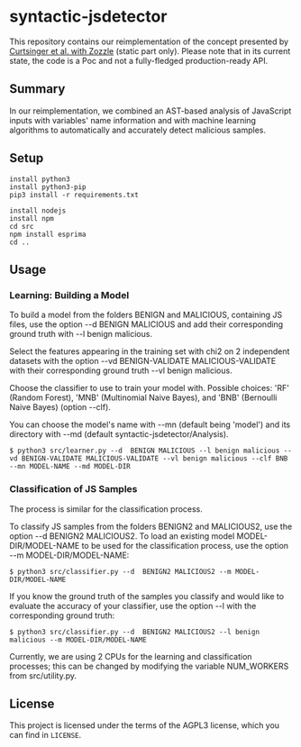 # syntactic-jsdetector

This repository contains our reimplementation of the concept presented by [Curtsinger et al. with Zozzle](https://www.usenix.org/legacy/events/sec11/tech/full_papers/Curtsinger.pdf) (static part only).
Please note that in its current state, the code is a Poc and not a fully-fledged production-ready API.


## Summary
In our reimplementation, we combined an AST-based analysis of JavaScript inputs with variables' name information and with machine learning algorithms to automatically and accurately detect malicious samples. 

## Setup

```
install python3
install python3-pip
pip3 install -r requirements.txt

install nodejs
install npm
cd src
npm install esprima
cd ..
```


## Usage

### Learning: Building a Model

To build a model from the folders BENIGN and MALICIOUS, containing JS files, use the option --d BENIGN MALICIOUS and add their corresponding ground truth with --l benign malicious.

Select the features appearing in the training set with chi2 on 2 independent datasets with the option --vd BENIGN-VALIDATE MALICIOUS-VALIDATE with their corresponding ground truth --vl benign malicious.

Choose the classifier to use to train your model with. Possible choices: 'RF' (Random Forest), 'MNB' (Multinomial Naive Bayes), and 'BNB' (Bernoulli Naive Bayes) (option --clf).

You can choose the model's name with --mn (default being 'model') and its directory with --md (default syntactic-jsdetector/Analysis).

```
$ python3 src/learner.py --d  BENIGN MALICIOUS --l benign malicious --vd BENIGN-VALIDATE MALICIOUS-VALIDATE --vl benign malicious --clf BNB --mn MODEL-NAME --md MODEL-DIR
```


### Classification of JS Samples

The process is similar for the classification process.

To classify JS samples from the folders BENIGN2 and MALICIOUS2, use the option --d BENIGN2 MALICIOUS2. To load an existing model MODEL-DIR/MODEL-NAME to be used for the classification process, use the option --m MODEL-DIR/MODEL-NAME:

```
$ python3 src/classifier.py --d  BENIGN2 MALICIOUS2 --m MODEL-DIR/MODEL-NAME
```

If you know the ground truth of the samples you classify and would like to evaluate the accuracy of your classifier, use the option --l with the corresponding ground truth: 

```
$ python3 src/classifier.py --d  BENIGN2 MALICIOUS2 --l benign malicious --m MODEL-DIR/MODEL-NAME
```

Currently, we are using 2 CPUs for the learning and classification processes; this can be changed by modifying the variable NUM\_WORKERS from src/utility.py.


## License

This project is licensed under the terms of the AGPL3 license, which you can find in ```LICENSE```.
